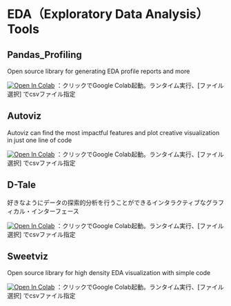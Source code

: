 # EDA（Exploratory Data Analysis） Tools
## Pandas_Profiling
Open source library for generating EDA profile reports and more

[![Open In Colab](https://colab.research.google.com/assets/colab-badge.svg)](https://colab.research.google.com/github/hima2b4/Auto_Profiling/blob/master/Auto_Profiling.ipynb)
：クリックでGoogle Colab起動。ランタイム実行、[ファイル選択] でcsvファイル指定

## Autoviz
Autoviz can find the most impactful features and plot creative visualization in just one line of code

[![Open In Colab](https://colab.research.google.com/assets/colab-badge.svg)](https://colab.research.google.com/github/hima2b4/Auto_Profiling/blob/master/Autoviz_localfile_upload.ipynb)
：クリックでGoogle Colab起動。ランタイム実行、[ファイル選択] でcsvファイル指定

## D-Tale
好きなようにデータの探索的分析を行うことができるインタラクティブなグラフィカル・インターフェース

[![Open In Colab](https://colab.research.google.com/assets/colab-badge.svg)](https://colab.research.google.com/github/hima2b4/Auto_Profiling/blob/master/Auto_D-Tale.ipynb)
：クリックでGoogle Colab起動。ランタイム実行、[ファイル選択] でcsvファイル指定

## Sweetviz
Open source library for high density EDA visualization with simple code

[![Open In Colab](https://colab.research.google.com/assets/colab-badge.svg)](https://colab.research.google.com/github/hima2b4/Auto_Profiling/blob/master/Auto_Sweetviz.ipynb)
：クリックでGoogle Colab起動。ランタイム実行、[ファイル選択] でcsvファイル指定
